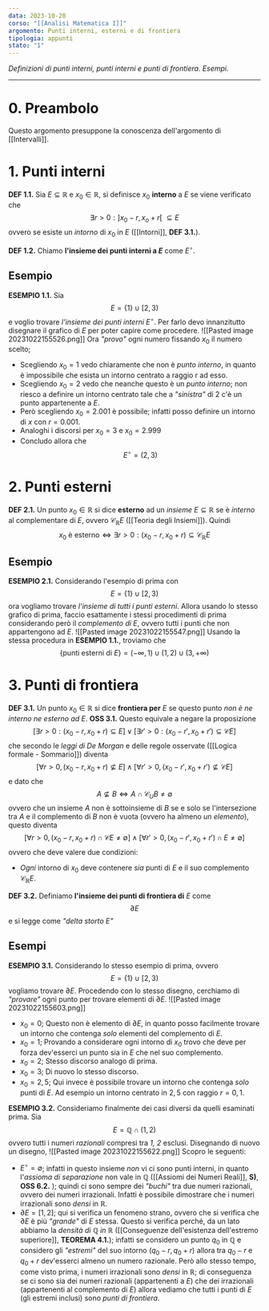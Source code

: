 ```yaml
---
data: 2023-10-20
corso: "[[Analisi Matematica I]]"
argomento: Punti interni, esterni e di frontiera
tipologia: appunti
stato: "1"
---
```

*Definizioni di punti interni, punti interni e punti di frontiera. Esempi.*
- - -
# 0. Preambolo
Questo argomento presuppone la conoscenza dell'argomento di [[Intervalli]].
# 1. Punti interni
**DEF 1.1.** Sia $E \subseteq \mathbb{R}$ e $x_0 \in \mathbb{R}$, si definisce $x_0$ **interno** a $E$ se viene verificato che $$\exists r > 0 : ]x_0-r, x_o+r[\  \subseteq E$$ovvero se esiste un *intorno* di $x_0$ in $E$ ([[Intorni]], **DEF 3.1.**).

**DEF 1.2.** Chiamo **l'insieme dei punti interni a $E$** come $E^{\circ}$. 
## Esempio
**ESEMPIO 1.1.** Sia $$E = \{1\} \cup [2, 3)$$e voglio trovare *l'insieme dei punti interni* $E^{\circ}$.
Per farlo devo innanzitutto disegnare il grafico di $E$ per poter capire come procedere.
![[Pasted image 20231022155526.png]]
Ora *"provo"* ogni numero fissando $x_0$ il numero scelto;
- Scegliendo $x_0 = 1$ vedo chiaramente che non è *punto interno*, in quanto è impossibile che esista un intorno centrato a raggio r ad esso. 
- Scegliendo $x_0 = 2$ vedo che neanche questo è un *punto interno*; non riesco a definire un intorno centrato tale che a *"sinistra"* di $2$ c'è un punto appartenente a $E$. 
- Però scegliendo $x_0 = 2.001$ è possibile; infatti posso definire un intorno di $x$ con $r = 0.001$. 
- Analoghi i discorsi per $x_0 =3$ e $x_0 = 2.999$
- Concludo allora che $$E^{\circ} = (2, 3)$$
# 2. Punti esterni
**DEF 2.1.** Un punto $x_0 \in \mathbb{R}$ si dice **esterno** ad un *insieme* $E \subseteq \mathbb{R}$ se è *interno* al complementare di $E$, ovvero $\mathcal{C}_{\mathbb{R}}E$ ([[Teoria degli Insiemi]]).
Quindi $$x_0 \text{ è esterno} \iff \exists r >0: (x_0-r, x_0 + r) \subseteq \mathcal{C}_{\mathbb{R}}E$$
## Esempio
**ESEMPIO 2.1.** Considerando l'esempio di prima con $$E = \{1\} \cup [2, 3)$$ora vogliamo trovare *l'insieme di tutti i punti esterni*. Allora usando lo stesso grafico di prima, faccio esattamente i stessi procedimenti di prima considerando però il *complemento di $E$*, ovvero tutti i punti che non appartengono ad $E$. 
![[Pasted image 20231022155547.png]]
Usando la stessa procedura in **ESEMPIO 1.1.**, troviamo che $$\{\text{punti esterni di }E\} = (-\infty, 1) \cup(1,2) \cup(3, + \infty)$$
# 3. Punti di frontiera
**DEF 3.1.** Un punto $x_0 \in \mathbb{R}$ si dice **frontiera per** $E$ se questo punto *non è ne interno ne esterno ad* $E$. 
**OSS 3.1.** Questo equivale a negare la proposizione $$[\exists r > 0: (x_0-r, x_0+r)\subseteq E] \vee [\exists r'>0: (x_0-r', x_0+r')  \subseteq \mathcal{C}E]$$che secondo le *leggi di De Morgan* e delle regole osservate ([[Logica formale - Sommario]]) diventa $$[\forall r >0, (x_0-r, x_0+r) \not\subseteq E] \land [\forall r'>0, (x_0-r', x_0+r') \not\subseteq \mathcal{C}E]$$e dato che $$A \not\subseteq B \iff A \cap \mathcal{C}_{U}B \neq \emptyset$$ovvero che un insieme $A$ non è sottoinsieme di $B$ se e solo se l'intersezione tra $A$ e il complemento di $B$ non è vuota (ovvero ha almeno *un elemento*), questo diventa $$[\forall r >0, (x_0 - r, x_0+r) \cap \mathcal{C}E \neq \emptyset] \land [\forall r' > 0, (x_0 - r', x_0+r') \cap E \neq \emptyset]$$ovvero che deve valere due condizioni: 
- *Ogni* intorno di $x_0$ deve contenere *sia* punti di $E$ e il suo complemento $\mathcal{C}_\mathbb{R}E$.

**DEF 3.2.** Definiamo **l'insieme dei punti di frontiera di** $E$ come $$\partial E$$e si legge come *"delta storto E"*
## Esempi
**ESEMPIO 3.1.** Considerando lo stesso esempio di prima, ovvero $$E = \{1\} \cup [2, 3)$$vogliamo trovare $\partial E$.
Procedendo con lo stesso disegno, cerchiamo di *"provare"* ogni punto per trovare elementi di $\partial E$.
![[Pasted image 20231022155603.png]]
- $x_0 = 0$; Questo non è elemento di $\partial E$, in quanto posso facilmente trovare un intorno che contenga *solo* elementi del complemento di $E$.
- $x_0 = 1$; Provando a considerare ogni intorno di $x_0$ trovo che deve per forza dev'esserci un punto sia in $E$ che nel suo complemento.
- $x_0 = 2$; Stesso discorso analogo di prima.
- $x_0 = 3$; Di nuovo lo stesso discorso.
- $x_0 = 2,5$; Qui invece è possibile trovare un intorno che contenga *solo* punti di $E$. Ad esempio un intorno centrato in $2,5$ con raggio $r=0,1$.

**ESEMPIO 3.2.** Consideriamo finalmente dei casi diversi da quelli esaminati prima. Sia $$E = \mathbb{Q} \cap (1,2)$$ovvero tutti i numeri *razionali* compresi tra *1, 2* esclusi.
Disegnando di nuovo un disegno,
![[Pasted image 20231022155622.png]]
Scopro le seguenti:
- $E^{\circ} = \emptyset$; infatti in questo insieme *non* vi ci sono punti interni, in quanto l'*assioma di separazione*  non vale in $\mathbb{Q}$ ([[Assiomi dei Numeri Reali]], **S)**, **OSS 6.2.** ); quindi ci sono sempre dei *"buchi"* tra due numeri razionali, ovvero dei numeri irrazionali. Infatti è possibile dimostrare che i numeri irrazionali sono *densi* in $\mathbb{R}$.
- $\partial E = [1, 2]$; qui si verifica un fenomeno strano, ovvero che si verifica che $\partial E$ è più *"grande"* di $E$ stessa. 
  Questo si verifica perché, da un lato abbiamo la *densità di $\mathbb{Q}$ in $\mathbb{R}$* ([[Conseguenze dell'esistenza dell'estremo superiore]], **TEOREMA 4.1.**); infatti se considero un punto $q_0$ in $\mathbb{Q}$ e considero gli *"estremi"* del suo intorno $(q_0 - r, q_0 +r)$ allora tra $q_0 -r$ e $q_0 + r$ dev'esserci almeno un numero razionale. 
  Però allo stesso tempo, come visto prima, i numeri irrazionali sono *densi* in $\mathbb{R}$; di conseguenza se ci sono sia dei numeri razionali (appartenenti a $E$) che dei irrazionali (appartenenti al complemento di $E$) allora vediamo che tutti i punti di $E$ (gli estremi inclusi) sono *punti di frontiera*.
  